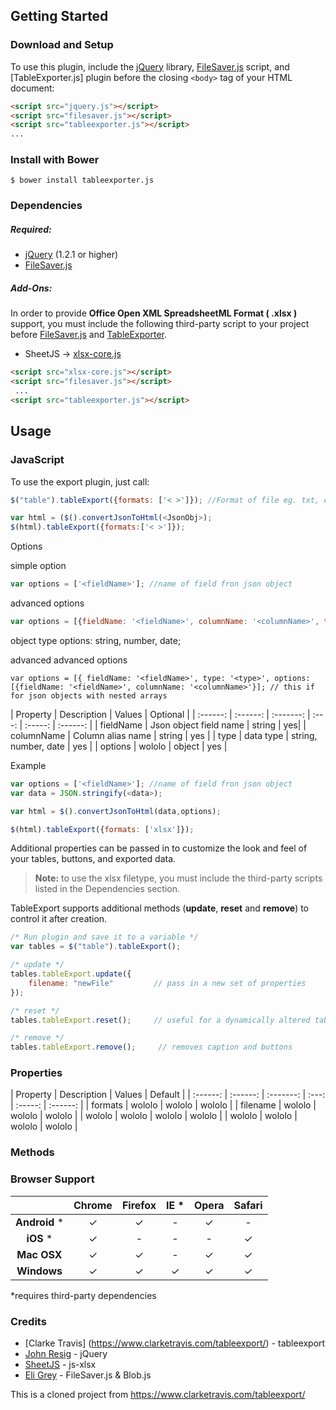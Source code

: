 ## Getting Started

### Download and Setup

To use this plugin, include the [jQuery](https://jquery.com) library, [FileSaver.js](https://github.com/eligrey/FileSaver.js/) script, and [TableExporter.js] plugin before the closing `<body>` tag of your HTML document:

```html
<script src="jquery.js"></script>
<script src="filesaver.js"></script>
<script src="tableexporter.js"></script>
...
```

### Install with Bower

```shell
$ bower install tableexporter.js
```

### Dependencies

##### Required:

* [jQuery](https://jquery.com) (1.2.1 or higher)
* [FileSaver.js](https://github.com/eligrey/FileSaver.js/)


##### Add-Ons:
In order to provide **Office Open XML SpreadsheetML Format ( .xlsx )** support, you must include the following third-party script to your project before [FileSaver.js](https://github.com/eligrey/FileSaver.js/) and [TableExporter](https://github.com/SimonSch/HtmlTableExporter).

* SheetJS -> [xlsx-core.js](https://github.com/SheetJS/js-xlsx)

```html
<script src="xlsx-core.js"></script>
<script src="filesaver.js"></script>
 ...
<script src="tableexporter.js"></script>
```

## Usage

### JavaScript

To use the export plugin, just call:

```js
$("table").tableExport({formats: ['< >']}); //Format of file eg. txt, csv, xls, xlsx

var html = ($().convertJsonToHtml(<JsonObj>);
$(html).tableExport({formats:['< >']});
```

Options 

simple option
```js
var options = ['<fieldName>']; //name of field fron json object
```

advanced options
```js
var options = [{fieldName: '<fieldName>', columnName: '<columnName>', type: '<type>'}]; //name of field from json object, column name alias (optional), object type (optional)
```

object type options: string, number, date; 

advanced advanced options
```
var options = [{ fieldName: '<fieldName>', type: '<type>', options:[{fieldName: '<fieldName>', columnName: '<columnName>'}]; // this if for json objects with nested arrays
```

| Property | Description | Values | Optional |
| :------: | :------: | :-------: | :---: | :-----: | :------: |
|  fieldName  |  Json object field name     | string |  yes|
|  columnName  |  Column alias name     | string | yes |
|  type  |  data type     | string, number, date | yes |
|  options  |  wololo     | object | yes |

Example

```js
var options = ['<fieldName>']; //name of field fron json object
var data = JSON.stringify(<data>);

var html = $().convertJsonToHtml(data,options);

$(html).tableExport({formats: ['xlsx']});
```


Additional properties can be passed in to customize the look and feel of your tables, buttons, and exported data.

> **Note:**  to use the xlsx filetype, you must include the third-party scripts listed in the Dependencies section.

TableExport supports additional methods (**update**, **reset** and **remove**) to control it after creation.

```js
/* Run plugin and save it to a variable */
var tables = $("table").tableExport();
```

```js
/* update */
tables.tableExport.update({
    filename: "newFile"         // pass in a new set of properties
});

/* reset */
tables.tableExport.reset();     // useful for a dynamically altered table

/* remove */
tables.tableExport.remove();     // removes caption and buttons
```

### Properties

| Property | Description | Values | Default |
| :------: | :------: | :-------: | :---: | :-----: | :------: |
|  formats  |  wololo     | wololo | wololo  |
|  filename  |  wololo     | wololo | wololo  |
|  wololo  |  wololo     | wololo | wololo  |
|  wololo  |  wololo     | wololo | wololo  |

### Methods



### Browser Support

|  | Chrome | Firefox | IE *  | Opera | Safari |
| :------: | :------: | :-------: | :---: | :-----: | :------: |
| __Android__ * |    &#10003;   |    &#10003;    | - |   &#10003;   |  -   |
| __iOS__ * |    &#10003;   |  -    | - |   -   |   &#10003;    |
| **Mac OSX**|    &#10003;   |    &#10003;    | - |   &#10003;  |   &#10003;    |
| **Windows** |    &#10003;   |    &#10003;    | &#10003; |   &#10003;   |   &#10003;    |

*requires third-party dependencies


### Credits

* [Clarke Travis] (https://www.clarketravis.com/tableexport/) - tableexport
* [John Resig](https://github.com/jeresig) - jQuery
* [SheetJS](https://github.com/SheetJS) - js-xlsx 
* [Eli Grey](https://github.com/eligrey) - FileSaver.js & Blob.js

This is a cloned project from https://www.clarketravis.com/tableexport/
